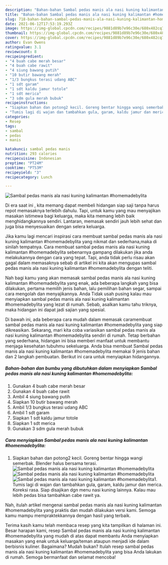 ```yaml
---
description: "Bahan-bahan Sambal pedas manis ala nasi kuning kalimantan #homemadebylita yang lezat dan Mudah Dibuat"
title: "Bahan-bahan Sambal pedas manis ala nasi kuning kalimantan #homemadebylita yang lezat dan Mudah Dibuat"
slug: 718-bahan-bahan-sambal-pedas-manis-ala-nasi-kuning-kalimantan-homemadebylita-yang-lezat-dan-mudah-dibuat
date: 2021-06-12T17:53:19.293Z
image: https://img-global.cpcdn.com/recipes/9881d89b7e96c30e/680x482cq70/sambal-pedas-manis-ala-nasi-kuning-kalimantan-homemadebylita-foto-resep-utama.jpg
thumbnail: https://img-global.cpcdn.com/recipes/9881d89b7e96c30e/680x482cq70/sambal-pedas-manis-ala-nasi-kuning-kalimantan-homemadebylita-foto-resep-utama.jpg
cover: https://img-global.cpcdn.com/recipes/9881d89b7e96c30e/680x482cq70/sambal-pedas-manis-ala-nasi-kuning-kalimantan-homemadebylita-foto-resep-utama.jpg
author: Evan Owens
ratingvalue: 3.1
reviewcount: 8
recipeingredient:
- "4 buah cabe merah besar"
- "4 buah cabe rawit"
- "4 siung bawang putih"
- "10 butir bawang merah"
- "1/3 bungkus terasi udang ABC"
- "1 sdt garam"
- "1 sdt kaldu jamur totole"
- "1 sdt merica"
- "3 sdm gula merah bubuk"
recipeinstructions:
- "Siapkan bahan dan potong2 kecil. Goreng bentar hingga wangi semerbak. Blender halus bersama terasi."
- "Tumis lagi di wajan dan tambahkan gula, garam, kaldu jamur dan merica. Koreksi rasa. Siap disajikan dgn menu nasi kuning lainnya. Kalau mau lebih pedas bisa tambahkan cabe rawit ya."
categories:
- Resep
tags:
- sambal
- pedas
- manis

katakunci: sambal pedas manis 
nutrition: 293 calories
recipecuisine: Indonesian
preptime: "PT24M"
cooktime: "PT53M"
recipeyield: "3"
recipecategory: Lunch

---
```



![Sambal pedas manis ala nasi kuning kalimantan #homemadebylita](https://img-global.cpcdn.com/recipes/9881d89b7e96c30e/680x482cq70/sambal-pedas-manis-ala-nasi-kuning-kalimantan-homemadebylita-foto-resep-utama.jpg)

Di era  saat ini , kita memang dapat membeli hidangan siap saji tanpa harus repot memasaknya terlebih dahulu. Tapi, untuk kamu yang mau menyajikan masakan istimewa bagi keluarga, maka kita memang lebih baik menghidangkannya sendiri. Lantaran, memasak sendiri jauh lebih sehat dan juga bisa menyesuaikan dengan selera keluarga.

Jika kamu lagi mencari inspirasi cara membuat sambal pedas manis ala nasi kuning kalimantan #homemadebylita yang nikmat dan sederhana,maka di sinilah tempatnya. Cara membuat sambal pedas manis ala nasi kuning kalimantan #homemadebylita  sebenarnya gampang dilakukan jika anda melakukannya dengan cara yang tepat. Tapi, anda tidak perlu risau akan gagal dalam memasaknya 
sebab di artikel ini kita akan mengupas sambal pedas manis ala nasi kuning kalimantan #homemadebylita dengan teliti.  



Nah bagi kamu yang akan memasak sambal pedas manis ala nasi kuning kalimantan #homemadebylita yang enak, ada beberapa langkah yang bisa dilakukan, pertama memilih jenis bahan, lalu pemilihan bahan segar, sampai cara mengolah dan menyajikannya. Anda Tidak usah pusing kalau mau menyiapkan sambal pedas manis ala nasi kuning kalimantan #homemadebylita yang lezat di rumah. Sebab, asalkan kamu  tahu triknya, maka hidangan ini dapat jadi sajian yang spesial.

Di bawah ini, ada beberapa cara mudah dalam memasak caramembuat sambal pedas manis ala nasi kuning kalimantan #homemadebylita yang siap dikreasikan. Sekarang, mari kita coba variasikan sambal pedas manis ala nasi kuning kalimantan #homemadebylita sendiri di rumah. Tetap berbahan yang sederhana, hidangan ini bisa memberi manfaat untuk membantu menjaga kesehatan tubuhmu sekeluarga. Anda bisa membuat Sambal pedas manis ala nasi kuning kalimantan #homemadebylita memakai 9 jenis bahan dan 2 langkah pembuatan. Berikut ini cara untuk menyiapkan hidangannya.

<!--inarticleads1-->

##### Bahan-bahan dan bumbu yang dibutuhkan dalam menyiapkan Sambal pedas manis ala nasi kuning kalimantan #homemadebylita:

1. Gunakan 4 buah cabe merah besar
1. Gunakan 4 buah cabe rawit
1. Ambil 4 siung bawang putih
1. Siapkan 10 butir bawang merah
1. Ambil 1/3 bungkus terasi udang ABC
1. Ambil 1 sdt garam
1. Siapkan 1 sdt kaldu jamur totole
1. Siapkan 1 sdt merica
1. Gunakan 3 sdm gula merah bubuk




<!--inarticleads2-->

##### Cara menyiapkan Sambal pedas manis ala nasi kuning kalimantan #homemadebylita:

1. Siapkan bahan dan potong2 kecil. Goreng bentar hingga wangi semerbak. Blender halus bersama terasi.
<img src="https://img-global.cpcdn.com/steps/ca4893c267228f02/160x128cq70/sambal-pedas-manis-ala-nasi-kuning-kalimantan-homemadebylita-langkah-memasak-1-foto.jpg" alt="Sambal pedas manis ala nasi kuning kalimantan #homemadebylita"><img src="https://img-global.cpcdn.com/steps/7ae60e4012b77d1e/160x128cq70/sambal-pedas-manis-ala-nasi-kuning-kalimantan-homemadebylita-langkah-memasak-1-foto.jpg" alt="Sambal pedas manis ala nasi kuning kalimantan #homemadebylita"><img src="https://img-global.cpcdn.com/steps/ad34377a2b1a52fc/160x128cq70/sambal-pedas-manis-ala-nasi-kuning-kalimantan-homemadebylita-langkah-memasak-1-foto.jpg" alt="Sambal pedas manis ala nasi kuning kalimantan #homemadebylita">1. Tumis lagi di wajan dan tambahkan gula, garam, kaldu jamur dan merica. Koreksi rasa. Siap disajikan dgn menu nasi kuning lainnya. Kalau mau lebih pedas bisa tambahkan cabe rawit ya.




Nah, itulah artikel mengenai  sambal pedas manis ala nasi kuning kalimantan #homemadebylita  yang praktis dan mudah dilakukan versi kami. Semoga kamu mampu mempraktekkannya dengan hasil yang terbaik. 

Terima kasih kamu telah membaca resep yang kita tampilkan di halaman ini. Besar harapan kami, resep  Sambal pedas manis ala nasi kuning kalimantan #homemadebylita yang mudah di atas dapat membantu Anda menyiapkan masakan yang enak untuk keluarga/teman ataupun menjadi ide dalam berbisnis kuliner. Bagaimana? Mudah bukan? Itulah resep sambal pedas manis ala nasi kuning kalimantan #homemadebylita yang bisa Anda lakukan di rumah. Semoga bermanfaat dan selamat mencoba!


